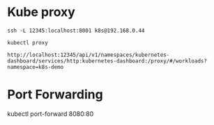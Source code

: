  # Kube proxy
````
ssh -L 12345:localhost:8001 k8s@192.168.0.44
````

````
kubectl proxy
````

````
http://localhost:12345/api/v1/namespaces/kubernetes-dashboard/services/http:kubernetes-dashboard:/proxy/#/workloads?namespace=k8s-demo
````


# Port Forwarding 
kubectl port-forward  <name-pod> 8080:80